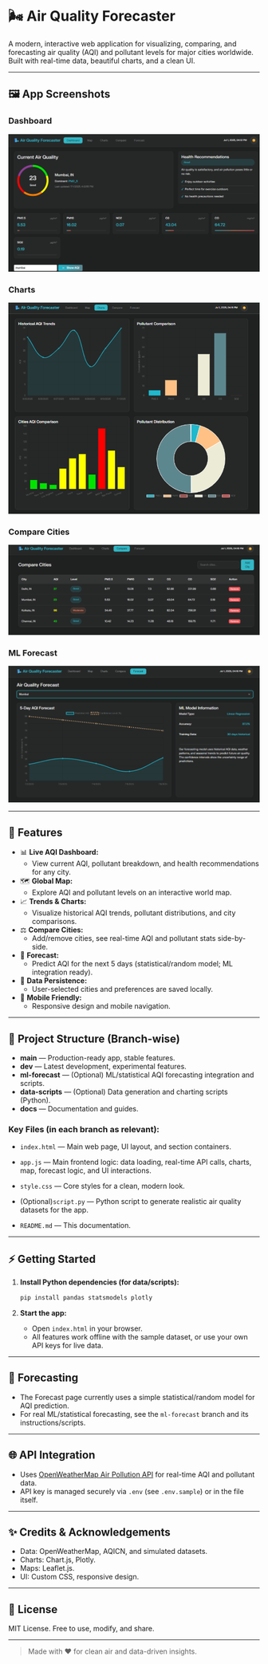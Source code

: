 # 🌬️ Air Quality Forecaster

A modern, interactive web application for visualizing, comparing, and forecasting air quality (AQI) and pollutant levels for major cities worldwide. Built with real-time data, beautiful charts, and a clean UI.

---

## 🖼️ App Screenshots

### Dashboard
![Dashboard](Dashboard.png)

### Charts
![Charts](Charts.png)

### Compare Cities
![Compare](Compare.png)

### ML Forecast
![ML Forecast](ML-forecast.png)

---

## 🚀 Features

- 📊 **Live AQI Dashboard:**
  - View current AQI, pollutant breakdown, and health recommendations for any city.
- 🗺️ **Global Map:**
  - Explore AQI and pollutant levels on an interactive world map.
- 📈 **Trends & Charts:**
  - Visualize historical AQI trends, pollutant distributions, and city comparisons.
- ⚖️ **Compare Cities:**
  - Add/remove cities, see real-time AQI and pollutant stats side-by-side.
- 🔮 **Forecast:**
  - Predict AQI for the next 5 days (statistical/random model; ML integration ready).
- 💾 **Data Persistence:**
  - User-selected cities and preferences are saved locally.
- 📱 **Mobile Friendly:**
  - Responsive design and mobile navigation.

---

## 🌳 Project Structure (Branch-wise)

- **main** — Production-ready app, stable features.
- **dev** — Latest development, experimental features.
- **ml-forecast** — (Optional) ML/statistical AQI forecasting integration and scripts.
- **data-scripts** — (Optional) Data generation and charting scripts (Python).
- **docs** — Documentation and guides.

### Key Files (in each branch as relevant):
- `index.html` — Main web page, UI layout, and section containers.
- `app.js` — Main frontend logic: data loading, real-time API calls, charts, map, forecast logic, and UI interactions.
- `style.css` — Core styles for a clean, modern look.
-  (Optional)`script.py` — Python script to generate realistic air quality datasets for the app.

- `README.md` — This documentation.

---

## ⚡ Getting Started

1. **Install Python dependencies (for data/scripts):**
   ```bash
   pip install pandas statsmodels plotly
   ```

2. **Start the app:**
   - Open `index.html` in your browser.
   - All features work offline with the sample dataset, or use your own API keys for live data.

---

## 🔮 Forecasting

- The Forecast page currently uses a simple statistical/random model for AQI prediction.
- For real ML/statistical forecasting, see the `ml-forecast` branch and its instructions/scripts.

---

## 🌐 API Integration

- Uses [OpenWeatherMap Air Pollution API](https://openweathermap.org/api/air-pollution) for real-time AQI and pollutant data.
- API key is managed securely via `.env` (see `.env.sample`) or in the file itself.

---

## ✨ Credits & Acknowledgements

- Data: OpenWeatherMap, AQICN, and simulated datasets.
- Charts: Chart.js, Plotly.
- Maps: Leaflet.js.
- UI: Custom CSS, responsive design.

---

## 📣 License

MIT License. Free to use, modify, and share.

---

> Made with ❤️ for clean air and data-driven insights.

